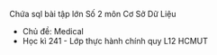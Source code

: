 Chứa sql bài tập lớn Số 2 môn Cơ Sở Dữ Liệu 
- Chủ đề: Medical
- Học kì 241 - Lớp thực hành chính quy L12 HCMUT

